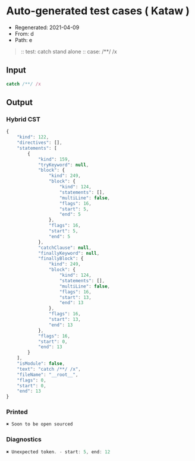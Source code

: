 # Auto-generated test cases ( Kataw )
- Regenerated: 2021-04-09
- From: d
- Path: e
> :: test: catch stand alone
> :: case: /**/ /x
## Input

`````js
catch /**/ /x
`````

## Output

### Hybrid CST

```javascript
{
    "kind": 122,
    "directives": [],
    "statements": [
        {
            "kind": 159,
            "tryKeyword": null,
            "block": {
                "kind": 249,
                "block": {
                    "kind": 124,
                    "statements": [],
                    "multiLine": false,
                    "flags": 16,
                    "start": 5,
                    "end": 5
                },
                "flags": 16,
                "start": 5,
                "end": 5
            },
            "catchClause": null,
            "finallyKeyword": null,
            "finallyBlock": {
                "kind": 249,
                "block": {
                    "kind": 124,
                    "statements": [],
                    "multiLine": false,
                    "flags": 16,
                    "start": 13,
                    "end": 13
                },
                "flags": 16,
                "start": 13,
                "end": 13
            },
            "flags": 16,
            "start": 0,
            "end": 13
        }
    ],
    "isModule": false,
    "text": "catch /**/ /x",
    "fileName": "__root__",
    "flags": 0,
    "start": 0,
    "end": 13
}
```

### Printed

```javascript
✖ Soon to be open sourced
```

### Diagnostics

```javascript
✖ Unexpected token. - start: 5, end: 12

```

